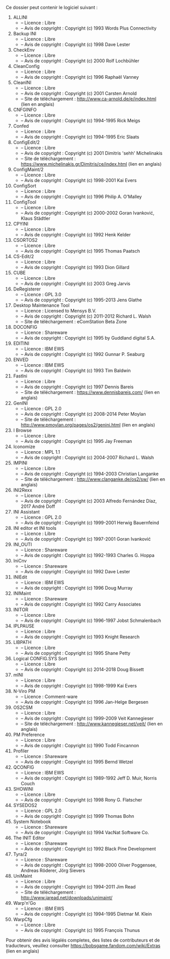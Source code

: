 ﻿Ce dossier peut contenir le logiciel suivant :

1. ALLINI
   - – Licence : Libre
   - – Avis de copyright : Copyright (c) 1993 Words Plus Connectivity
2. Backup INI
   - – Licence : Libre
   - – Avis de copyright : Copyright (c) 1998 Dave Lester
3. CheckEnv
   - – Licence : Libre
   - – Avis de copyright : Copyright (c) 2000 Rolf Lochbühler
4. CleanConfig
   - – Licence : Libre
   - – Avis de copyright : Copyright (c) 1996 Raphaël Vanney
5. CleanINI
   - – Licence : Libre
   - – Avis de copyright : Copyright (c) 2001 Carsten Arnold
   - – Site de téléchargement : http://www.ca-arnold.de/e/index.html (lien en anglais)
6. CNFGINFO
   - – Licence : Libre
   - – Avis de copyright : Copyright (c) 1994-1995 Rick Meigs
7. Confed
   - – Licence : Libre
   - – Avis de copyright : Copyright (c) 1994-1995 Eric Slaats
8. ConfigEdit/2
   - – Licence : Libre
   - – Avis de copyright : Copyright (c) 2001 Dimitris 'sehh' Michelinakis
   - – Site de téléchargement : https://www.michelinakis.gr/Dimitris/ce/index.html (lien en anglais)
9. ConfigMaint/2
   - – Licence : Libre
   - – Avis de copyright : Copyright (c) 1998-2001 Kai Evers
10. ConfigSort
    - – Licence : Libre
    - – Avis de copyright : Copyright (c) 1996 Philip A. O'Malley
11. ConfigTool
    - – Licence : Libre
    - – Avis de copyright : Copyright (c) 2000-2002 Goran Ivanković, Klaus Städtler
12. CPYINI
    - – Licence : Libre
    - – Avis de copyright : Copyright (c) 1992 Henk Kelder
13. CSORTOS2
    - – Licence : Libre
    - – Avis de copyright : Copyright (c) 1995 Thomas Paatsch
14. CS-Edit/2
    - – Licence : Libre
    - – Avis de copyright : Copyright (c) 1993 Dion Gillard
15. CUBE
    - – Licence : Libre
    - – Avis de copyright : Copyright (c) 2003 Greg Jarvis
16. DeRegisterer
    - – Licence : GPL 3.0
    - – Avis de copyright : Copyright (c) 1995-2013 Jens Glathe
17. Desktop Maintenance Tool
    - – Licence : Licensed to Mensys B.V.
    - – Avis de copyright : Copyright (c) 2011-2012 Richard L. Walsh
    - – Site de téléchargement : eComStation Beta Zone
18. DOCONFIG
    - – Licence : Shareware
    - – Avis de copyright : Copyright (c) 1995 by Guddland digital S.A.
19. EDITINI
    - – Licence : IBM EWS
    - – Avis de copyright : Copyright (c) 1992 Gunnar P. Seaburg
20. ENVED
    - – Licence : IBM EWS
    - – Avis de copyright : Copyright (c) 1993 Tim Baldwin
21. FastIni
    - – Licence : Libre
    - – Avis de copyright : Copyright (c) 1997 Dennis Bareis
    - – Site de téléchargement : https://www.dennisbareis.com/ (lien en anglais)
22. GenINI
    - – Licence : GPL 2.0
    - – Avis de copyright : Copyright (c) 2008-2014 Peter Moylan
    - – Site de téléchargement : http://www.pmoylan.org/pages/os2/genini.html (lien en anglais)
23. I Browse
    - – Licence : Libre
    - – Avis de copyright : Copyright (c) 1995 Jay Freeman
24. Iconomize
    - – Licence : MPL 1.1
    - – Avis de copyright : Copyright (c) 2004-2007 Richard L. Walsh
25. IMPINI
    - – Licence : Libre
    - – Avis de copyright : Copyright (c) 1994-2003 Christian Langanke
    - – Site de téléchargement : http://www.clanganke.de/os2/sw/ (lien en anglais)
26. INI2Rexx
    - – Licence : Libre
    - – Avis de copyright : Copyright (c) 2003 Alfredo Fernández Díaz, 2017 André Doff
27. INI Assistant
    - – Licence : GPL 2.0
    - – Avis de copyright : Copyright (c) 1999-2001 Herwig Bauernfeind
28. INI editor et INI tools
    - – Licence : Libre
    - – Avis de copyright : Copyright (c) 1997-2001 Goran Ivanković
29. INI_OUTI
    - – Licence : Shareware
    - – Avis de copyright : Copyright (c) 1992-1993 Charles G. Hoppa
30. IniCnv
    - – Licence : Shareware
    - – Avis de copyright : Copyright (c) 1992 Dave Lester
31. INIEdit
    - – Licence : IBM EWS
    - – Avis de copyright : Copyright (c) 1996 Doug Murray
32. INIMaint
    - – Licence : Shareware
    - – Avis de copyright : Copyright (c) 1992 Carry Associates
33. INITOR
    - – Licence : Libre
    - – Avis de copyright : Copyright (c) 1996-1997 Jobst Schmalenbach
34. IPLPAUSE
    - – Licence : Libre
    - – Avis de copyright : Copyright (c) 1993 Knight Research
35. LIBPATH
    - – Licence : Libre
    - – Avis de copyright : Copyright (c) 1995 Shane Petty
36. Logical CONFIG.SYS Sort
    - – Licence : Libre
    - – Avis de copyright : Copyright (c) 2014-2018 Doug Bissett
37. mINI
    - – Licence : Libre
    - – Avis de copyright : Copyright (c) 1998-1999 Kai Evers
38. N-Viro PM
    - – Licence : Comment-ware
    - – Avis de copyright : Copyright (c) 1996 Jan-Helge Bergesen
39. OS2CSM
    - – Licence : Libre
    - – Avis de copyright : Copyright (c) 1999-2009 Veit Kannegieser
    - – Site de téléchargement : http://www.kannegieser.net/veit/ (lien en anglais)
40. PM Preference
    - – Licence : Libre
    - – Avis de copyright : Copyright (c) 1990 Todd Fincannon
41. Profiler
    - – Licence : Shareware
    - – Avis de copyright : Copyright (c) 1995 Bernd Wetzel
42. QCONFIG
    - – Licence : IBM EWS
    - – Avis de copyright : Copyright (c) 1989-1992 Jeff D. Muir, Norris Couch
43. SHOWINI
    - – Licence : Libre
    - – Avis de copyright : Copyright (c) 1998 Rony G. Flatscher
44. SYSEDOS2
    - – Licence : GPL 2.0
    - – Avis de copyright : Copyright (c) 1999 Thomas Bohn
45. System Notebook
    - – Licence : Shareware
    - – Avis de copyright : Copyright (c) 1994 VacNat Software Co.
46. The INIT Editor
    - – Licence : Shareware
    - – Avis de copyright : Copyright (c) 1992 Black Pine Development
47. Tyra/2
    - – Licence : Shareware
    - – Avis de copyright : Copyright (c) 1998-2000 Oliver Poggensee, Andreas Röderer, Jörg Sievers
48. UniMaint
    - – Licence : Libre
    - – Avis de copyright : Copyright (c) 1994-2011 Jim Read
    - – Site de téléchargement : http://www.jaread.net/downloads/unimaint/
49. Warp'n'Go
    - – Licence : IBM EWS
    - – Avis de copyright : Copyright (c) 1994-1995 Dietmar M. Klein
50. WarpCfg
    - – Licence : Libre
    - – Avis de copyright : Copyright (c) 1995 François Thunus

Pour obtenir des avis légalés completes, des listes de contributeurs et de traducteurs, veuillez consulter https://bobsgame.fandom.com/wiki/Extras (lien en anglais)